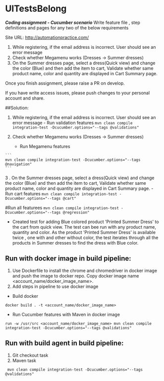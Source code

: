 # UITestsBelong

***Coding assignment - Cucumber scenario***
Write feature file , step definitions and pages for any two of the below requirements 

Site URL: http://automationpractice.com/

1.	While registering, if the email address is incorrect. User should see an error message
2.	Check whether Megamenu works (Dresses -> Summer dresses)
3.	On the Summer dresses page, select a dress(Quick view) and change the color (Blue) and then add the item to cart, Validate	whether same product name, color and quantity are displayed in Cart Summary page.

Once you finish assignment, please raise a PR on develop. 

If you have write access issues, please push changes to your personal account and share.


##Solution:

  1. While registering, if the email address is incorrect. User should see an error message
    -   Run validation features
    ```
    mvn clean compile integration-test -Dcucumber.options="--tags @validations"
    ```

  2.  Check whether Megamenu works (Dresses -> Summer dresses)
      -   Run Megamenu features
  
    ```
    mvn clean compile integration-test -Dcucumber.options="--tags @navigation"
    ```
  3 . On the Summer dresses page, select a dress(Quick view) and change the color (Blue) and then add the item to cart, Validate	whether same product name, color and quantity are displayed in Cart Summary page.
      -   Run cart features
     ```
     mvn clean compile integration-test -Dcucumber.options="--tags @cart"
     ```     
      
#Run all featurees
    ```
    mvn clean compile integration-test -Dcucumber.options="--tags @regression"
    ```

 - Created test for adding Blue colored product 'Printed Summer Dress' to the cart from quick view.
 The test can bee run with any product name, quantity and color. As the product 'Printed Summer Dress' is available twice , one with and other without color, the test iterates through all the products in Summer dresses to find the dress with Blue color.
    

## Run with docker image in build pipeline:
1. Use Dockerfile to install the chrome and chromedriver in docker image and push the image to docker repo. Copy docker image name <account_name/docker_image_name>.
2. Add steps in pipeline to use docker image

- Build docker 
```
docker build . -t <account_name/docker_image_name>
```

- Run Cucumber features with Maven in docker image
```
run -w /usr/src <account_name/docker_image_name> mvn clean compile integration-test -Dcucumber.options="--tags @validations"
```

## Run with build agent in build pipeline:
1. Git checkout task
2. Maven task

```
 mvn clean compile integration-test -Dcucumber.options="--tags @validations"
```


 
